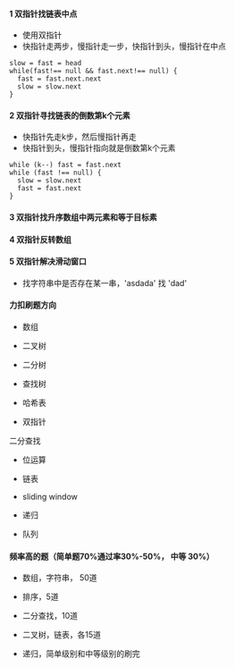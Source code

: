 #### 1 双指针找链表中点
- 使用双指针
- 快指针走两步，慢指针走一步，快指针到头，慢指针在中点
```
slow = fast = head
while(fast!== null && fast.next!== null) {
  fast = fast.next.next
  slow = slow.next
}
```
#### 2 双指针寻找链表的倒数第k个元素
- 快指针先走k步，然后慢指针再走
- 快指针到头，慢指针指向就是倒数第k个元素
```
while (k--) fast = fast.next
while (fast !== null) {
  slow = slow.next
  fast = fast.next
}
```
#### 3 双指针找升序数组中两元素和等于目标素
#### 4 双指针反转数组
#### 5 双指针解决滑动窗口
- 找字符串中是否存在某一串，'asdada' 找 'dad'

#### 力扣刷题方向 

- 数组
- 二叉树

- 二分树

- 查找树

- 哈希表

- 双指针

二分查找

- 位运算

- 链表

- sliding window

- 递归

- 队列

#### 频率高的题（简单题70%通过率30%-50%， 中等 30%）

- 数组，字符串， 50道

- 排序，5道

- 二分查找，10道

- 二叉树，链表，各15道

- 递归，简单级别和中等级别的刷完
